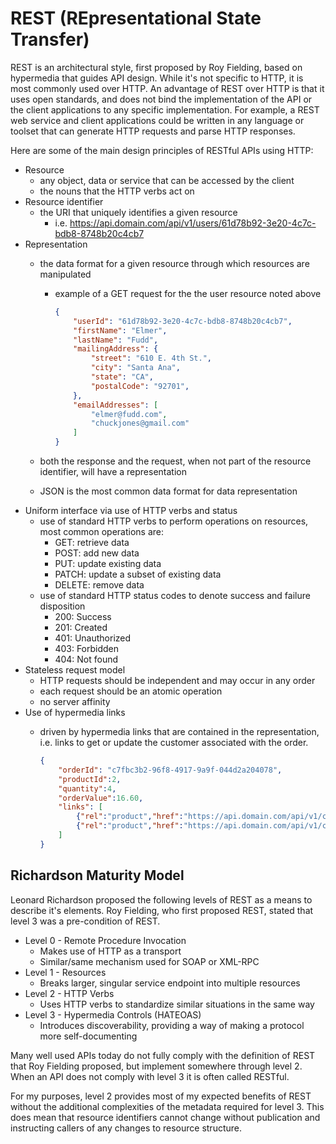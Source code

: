 # REST (REpresentational State Transfer)

REST is an architectural style, first proposed by Roy Fielding, based on hypermedia that guides API design.  While it's not specific to HTTP, it is most commonly used over HTTP.  An advantage of REST over HTTP is that it uses open standards, and does not bind the implementation of the API or the client applications to any specific implementation. For example, a REST web service and client applications could be written in any language or toolset that can generate HTTP requests and parse HTTP responses.

Here are some of the main design principles of RESTful APIs using HTTP:

* Resource
    * any object, data or service that can be accessed by the client
    * the nouns that the HTTP verbs act on
* Resource identifier
    * the URI that uniquely identifies a given resource
      * i.e. https://api.domain.com/api/v1/users/61d78b92-3e20-4c7c-bdb8-8748b20c4cb7
* Representation
    * the data format for a given resource through which resources are manipulated
        * example of a GET request for the the user resource noted above

            ```json
            {
                "userId": "61d78b92-3e20-4c7c-bdb8-8748b20c4cb7",
                "firstName": "Elmer",
                "lastName": "Fudd",
                "mailingAddress": {
                    "street": "610 E. 4th St.",
                    "city": "Santa Ana",
                    "state": "CA",
                    "postalCode": "92701",
                },
                "emailAddresses": [
                    "elmer@fudd.com",
                    "chuckjones@gmail.com"    
                ]
            }
            ```
  
  * both the response and the request, when not part of the resource identifier, will have a representation
  * JSON is the most common data format for data representation
* Uniform interface via use of HTTP verbs and status
  * use of standard HTTP verbs to perform operations on resources, most common operations are:
    * GET: retrieve data
    * POST: add new data
    * PUT: update existing data
    * PATCH: update a subset of existing data
    * DELETE: remove data
  * use of standard HTTP status codes to denote success and failure disposition
    * 200: Success
    * 201: Created
    * 401: Unauthorized
    * 403: Forbidden
    * 404: Not found
* Stateless request model
  * HTTP requests should be independent and may occur in any order
  * each request should be an atomic operation
  * no server affinity
* Use of hypermedia links
  * driven by hypermedia links that are contained in the representation, i.e. links to get or update the customer associated with the order.

    ```json
    {
        "orderId": "c7fbc3b2-96f8-4917-9a9f-044d2a204078",
        "productId":2,
        "quantity":4,
        "orderValue":16.60,
        "links": [
            {"rel":"product","href":"https://api.domain.com/api/v1/customers/ac180807-3bb8-4039-a13f-57e856177c3e", "action":"GET" },
            {"rel":"product","href":"https://api.domain.com/api/v1/customers/ac180807-3bb8-4039-a13f-57e856177c3e", "action":"PUT" }
        ]
    }
    ```

## Richardson Maturity Model

Leonard Richardson proposed the following levels of REST as a means to describe it's elements.  Roy Fielding, who first proposed REST, stated that level 3 was a pre-condition of REST.

- Level 0 - Remote Procedure Invocation
  - Makes use of HTTP as a transport
  - Similar/same mechanism used for SOAP or XML-RPC
- Level 1 - Resources
  - Breaks larger, singular service endpoint into multiple resources
- Level 2 - HTTP Verbs
  - Uses HTTP verbs to standardize similar situations in the same way
- Level 3 - Hypermedia Controls (HATEOAS)
  - Introduces discoverability, providing a way of making a protocol more self-documenting

Many well used APIs today do not fully comply with the definition of REST that Roy Fielding proposed, but implement somewhere through level 2.  When an API does not comply with level 3 it is often called RESTful.

For my purposes, level 2 provides most of my expected benefits of REST without the additional complexities of the metadata required for level 3.  This does mean that resource identifiers cannot change without publication and instructing callers of any changes to resource structure.
